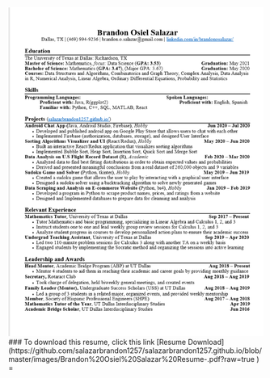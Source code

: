 

<img src="images/Screenshot (60).png"/>
### To download this resume, click this link
[Resume Download](https://github.com/salazarbrandon1257/salazarbrandon1257.github.io/blob/master/images/Brandon%20Osiel%20Salazar%20Resume-.pdf?raw=true
)
=
